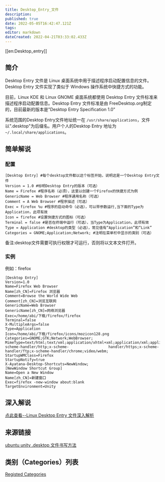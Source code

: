 ```yaml
---
title: Desktop_Entry_文件
description: 
published: true
date: 2022-05-05T16:42:47.121Z
tags: 
editor: markdown
dateCreated: 2022-04-21T03:33:02.433Z
---
```


[[en:Desktop_entry]]


## 简介

Desktop Entry 文件是 Linux 桌面系统中用于描述程序启动配置信息的文件。Desktop Entry 文件实现了类似于 Windows 操作系统中快捷方式的功能。

目前，Linux KDE 和 Linux GNOME 桌面系统都使用 Desktop Entry 文件标准来描述程序启动配置信息。Desktop Entry 文件标准是由 FreeDesktop.org制定的，目前最新的版本是"Desktop Entry Specification 1.0"

系统范围的Desktop Entry文件地址统一在 `/usr/share/applications`，文件以".desktop"为后缀名。用户个人的Desktop Entry 地址为 `~/.local/share/applications`。

## 简单解说
### 配置

    [Desktop Entry] #每个desktop文件都以这个标签开始，说明这是一个Desktop Entry文件
    Version = 1.0 #标明Desktop Entry的版本（可选）
    Name = Firefox #程序名称（必须），这里以创建一个Firefox的快捷方式为例
    GenericName = Web Browser #程序通用名称（可选）
    Comment = A Web Browser #程序描述（可选）
    Exec = firefox %u #程序的启动命令（必选），可以带参数运行,当下面的Type为Application，此项有效
    Icon = firefox #设置快捷方式的图标（可选）
    Terminal = false #是否在终端中运行（可选），当Type为Application，此项有效
    Type = Application #desktop的类型（必选），常见值有“Application”和“Link”
    Categories = GNOME;Application;Network; #注明在菜单栏中显示的类别（可选）

备注:desktop文件需要可执行权限才可运行，否则将以文本文件打开。

### 实例

例如：firefox

    [Desktop Entry]
    Version=1.0
    Name=Firefox Web Browser
    Name[zh_CN]=Firefox 浏览器
    Comment=Browse the World Wide Web
    Comment[zh_CN]=浏览互联网
    GenericName=Web Browser
    GenericName[zh_CN]=网络浏览器
    Exec=/home/abi/下载/firefox/firefox
    Terminal=false
    X-MultipleArgs=false
    Type=Application
    Icon=/home/abi/下载/firefox/icons/mozicon128.png
    Categories=GNOME;GTK;Network;WebBrowser;
    MimeType=text/html;text/xml;application/xhtml+xml;application/xml;application/vnd.mozilla.xul+xml;application/rss+xml;application/rdf+xml;image/gif;image/jpeg;image/png;x-scheme-handler/http;x-scheme-                  handler/https;x-scheme-handler/ftp;x-scheme-handler/chrome;video/webm;
    StartupWMClass=Firefox
    StartupNotify=true
    X-Ayatana-Desktop-Shortcuts=NewWindow;
    [NewWindow Shortcut Group]
    Name=Open a New Window
    Name[zh_CN]=新建窗口
    Exec=firefox -new-window about:blank
    TargetEnvironment=Unity

## 深入解说

[点此查看--Linux Desktop Entry 文件深入解析](http://www.ibm.com/developerworks/cn/linux/l-cn-dtef/#iratings)

## 来源链接

[ubuntu unity .desktop 文件书写方法](http://blog.sina.com.cn/s/blog_55e606c2010161xz.html)

## 类别（Categories）列表

[Registed Categories](https://specifications.freedesktop.org/menu-spec/menu-spec-1.0.html#category-registry)